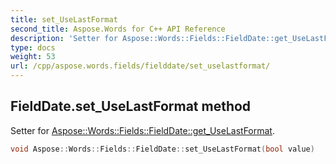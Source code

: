 ```yaml
---
title: set_UseLastFormat
second_title: Aspose.Words for C++ API Reference
description: 'Setter for Aspose::Words::Fields::FieldDate::get_UseLastFormat.'
type: docs
weight: 53
url: /cpp/aspose.words.fields/fielddate/set_uselastformat/
---
```

## FieldDate.set_UseLastFormat method


Setter for [Aspose::Words::Fields::FieldDate::get_UseLastFormat](../get_uselastformat/).

```cpp
void Aspose::Words::Fields::FieldDate::set_UseLastFormat(bool value)
```


